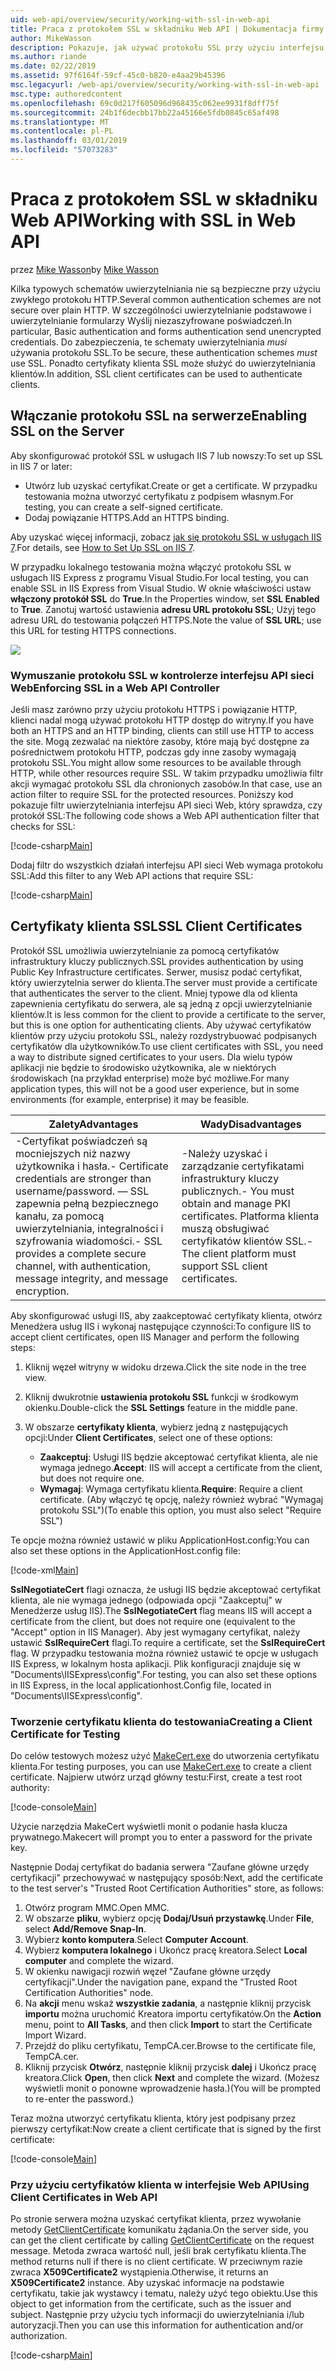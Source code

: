 ```yaml
---
uid: web-api/overview/security/working-with-ssl-in-web-api
title: Praca z protokołem SSL w składniku Web API | Dokumentacja firmy Microsoft
author: MikeWasson
description: Pokazuje, jak używać protokołu SSL przy użyciu interfejsu API sieci Web platformy ASP.NET, w tym o korzystaniu z certyfikatów klientów SSL.
ms.author: riande
ms.date: 02/22/2019
ms.assetid: 97f6164f-59cf-45c0-b820-e4aa29b45396
msc.legacyurl: /web-api/overview/security/working-with-ssl-in-web-api
msc.type: authoredcontent
ms.openlocfilehash: 69c0d217f605096d968435c062ee9931f8dff75f
ms.sourcegitcommit: 24b1f6decbb17bb22a45166e5fdb0845c65af498
ms.translationtype: MT
ms.contentlocale: pl-PL
ms.lasthandoff: 03/01/2019
ms.locfileid: "57073283"
---
```

<a name="working-with-ssl-in-web-api"></a><span data-ttu-id="107ca-103">Praca z protokołem SSL w składniku Web API</span><span class="sxs-lookup"><span data-stu-id="107ca-103">Working with SSL in Web API</span></span>
====================
<span data-ttu-id="107ca-104">przez [Mike Wasson](https://github.com/MikeWasson)</span><span class="sxs-lookup"><span data-stu-id="107ca-104">by [Mike Wasson](https://github.com/MikeWasson)</span></span>

<span data-ttu-id="107ca-105">Kilka typowych schematów uwierzytelniania nie są bezpieczne przy użyciu zwykłego protokołu HTTP.</span><span class="sxs-lookup"><span data-stu-id="107ca-105">Several common authentication schemes are not secure over plain HTTP.</span></span> <span data-ttu-id="107ca-106">W szczególności uwierzytelnianie podstawowe i uwierzytelnianie formularzy Wyślij niezaszyfrowane poświadczeń.</span><span class="sxs-lookup"><span data-stu-id="107ca-106">In particular, Basic authentication and forms authentication send unencrypted credentials.</span></span> <span data-ttu-id="107ca-107">Do zabezpieczenia, te schematy uwierzytelniania *musi* używania protokołu SSL.</span><span class="sxs-lookup"><span data-stu-id="107ca-107">To be secure, these authentication schemes *must* use SSL.</span></span> <span data-ttu-id="107ca-108">Ponadto certyfikaty klienta SSL może służyć do uwierzytelniania klientów.</span><span class="sxs-lookup"><span data-stu-id="107ca-108">In addition, SSL client certificates can be used to authenticate clients.</span></span>

## <a name="enabling-ssl-on-the-server"></a><span data-ttu-id="107ca-109">Włączanie protokołu SSL na serwerze</span><span class="sxs-lookup"><span data-stu-id="107ca-109">Enabling SSL on the Server</span></span>

<span data-ttu-id="107ca-110">Aby skonfigurować protokół SSL w usługach IIS 7 lub nowszy:</span><span class="sxs-lookup"><span data-stu-id="107ca-110">To set up SSL in IIS 7 or later:</span></span>

- <span data-ttu-id="107ca-111">Utwórz lub uzyskać certyfikat.</span><span class="sxs-lookup"><span data-stu-id="107ca-111">Create or get a certificate.</span></span> <span data-ttu-id="107ca-112">W przypadku testowania można utworzyć certyfikatu z podpisem własnym.</span><span class="sxs-lookup"><span data-stu-id="107ca-112">For testing, you can create a self-signed certificate.</span></span>
- <span data-ttu-id="107ca-113">Dodaj powiązanie HTTPS.</span><span class="sxs-lookup"><span data-stu-id="107ca-113">Add an HTTPS binding.</span></span>

<span data-ttu-id="107ca-114">Aby uzyskać więcej informacji, zobacz [jak się protokołu SSL w usługach IIS 7](https://www.iis.net/learn/manage/configuring-security/how-to-set-up-ssl-on-iis).</span><span class="sxs-lookup"><span data-stu-id="107ca-114">For details, see [How to Set Up SSL on IIS 7](https://www.iis.net/learn/manage/configuring-security/how-to-set-up-ssl-on-iis).</span></span>

<span data-ttu-id="107ca-115">W przypadku lokalnego testowania można włączyć protokołu SSL w usługach IIS Express z programu Visual Studio.</span><span class="sxs-lookup"><span data-stu-id="107ca-115">For local testing, you can enable SSL in IIS Express from Visual Studio.</span></span> <span data-ttu-id="107ca-116">W oknie właściwości ustaw **włączony protokół SSL** do **True**.</span><span class="sxs-lookup"><span data-stu-id="107ca-116">In the Properties window, set **SSL Enabled** to **True**.</span></span> <span data-ttu-id="107ca-117">Zanotuj wartość ustawienia **adresu URL protokołu SSL**; Użyj tego adresu URL do testowania połączeń HTTPS.</span><span class="sxs-lookup"><span data-stu-id="107ca-117">Note the value of **SSL URL**; use this URL for testing HTTPS connections.</span></span>

![](working-with-ssl-in-web-api/_static/image1.png)

### <a name="enforcing-ssl-in-a-web-api-controller"></a><span data-ttu-id="107ca-118">Wymuszanie protokołu SSL w kontrolerze interfejsu API sieci Web</span><span class="sxs-lookup"><span data-stu-id="107ca-118">Enforcing SSL in a Web API Controller</span></span>

<span data-ttu-id="107ca-119">Jeśli masz zarówno przy użyciu protokołu HTTPS i powiązanie HTTP, klienci nadal mogą używać protokołu HTTP dostęp do witryny.</span><span class="sxs-lookup"><span data-stu-id="107ca-119">If you have both an HTTPS and an HTTP binding, clients can still use HTTP to access the site.</span></span> <span data-ttu-id="107ca-120">Mogą zezwalać na niektóre zasoby, które mają być dostępne za pośrednictwem protokołu HTTP, podczas gdy inne zasoby wymagają protokołu SSL.</span><span class="sxs-lookup"><span data-stu-id="107ca-120">You might allow some resources to be available through HTTP, while other resources require SSL.</span></span> <span data-ttu-id="107ca-121">W takim przypadku umożliwia filtr akcji wymagać protokołu SSL dla chronionych zasobów.</span><span class="sxs-lookup"><span data-stu-id="107ca-121">In that case, use an action filter to require SSL for the protected resources.</span></span> <span data-ttu-id="107ca-122">Poniższy kod pokazuje filtr uwierzytelniania interfejsu API sieci Web, który sprawdza, czy protokół SSL:</span><span class="sxs-lookup"><span data-stu-id="107ca-122">The following code shows a Web API authentication filter that checks for SSL:</span></span>

[!code-csharp[Main](working-with-ssl-in-web-api/samples/sample1.cs)]

<span data-ttu-id="107ca-123">Dodaj filtr do wszystkich działań interfejsu API sieci Web wymaga protokołu SSL:</span><span class="sxs-lookup"><span data-stu-id="107ca-123">Add this filter to any Web API actions that require SSL:</span></span>

[!code-csharp[Main](working-with-ssl-in-web-api/samples/sample2.cs)]

## <a name="ssl-client-certificates"></a><span data-ttu-id="107ca-124">Certyfikaty klienta SSL</span><span class="sxs-lookup"><span data-stu-id="107ca-124">SSL Client Certificates</span></span>

<span data-ttu-id="107ca-125">Protokół SSL umożliwia uwierzytelnianie za pomocą certyfikatów infrastruktury kluczy publicznych.</span><span class="sxs-lookup"><span data-stu-id="107ca-125">SSL provides authentication by using Public Key Infrastructure certificates.</span></span> <span data-ttu-id="107ca-126">Serwer, musisz podać certyfikat, który uwierzytelnia serwer do klienta.</span><span class="sxs-lookup"><span data-stu-id="107ca-126">The server must provide a certificate that authenticates the server to the client.</span></span> <span data-ttu-id="107ca-127">Mniej typowe dla od klienta zapewnienia certyfikatu do serwera, ale są jedną z opcji uwierzytelnianie klientów.</span><span class="sxs-lookup"><span data-stu-id="107ca-127">It is less common for the client to provide a certificate to the server, but this is one option for authenticating clients.</span></span> <span data-ttu-id="107ca-128">Aby używać certyfikatów klientów przy użyciu protokołu SSL, należy rozdystrybuować podpisanych certyfikatów dla użytkowników.</span><span class="sxs-lookup"><span data-stu-id="107ca-128">To use client certificates with SSL, you need a way to distribute signed certificates to your users.</span></span> <span data-ttu-id="107ca-129">Dla wielu typów aplikacji nie będzie to środowisko użytkownika, ale w niektórych środowiskach (na przykład enterprise) może być możliwe.</span><span class="sxs-lookup"><span data-stu-id="107ca-129">For many application types, this will not be a good user experience, but in some environments (for example, enterprise) it may be feasible.</span></span>

| <span data-ttu-id="107ca-130">Zalety</span><span class="sxs-lookup"><span data-stu-id="107ca-130">Advantages</span></span> | <span data-ttu-id="107ca-131">Wady</span><span class="sxs-lookup"><span data-stu-id="107ca-131">Disadvantages</span></span> |
| --- | --- |
| <span data-ttu-id="107ca-132">-Certyfikat poświadczeń są mocniejszych niż nazwy użytkownika i hasła.</span><span class="sxs-lookup"><span data-stu-id="107ca-132">- Certificate credentials are stronger than username/password.</span></span> <span data-ttu-id="107ca-133">— SSL zapewnia pełną bezpiecznego kanału, za pomocą uwierzytelniania, integralności i szyfrowania wiadomości.</span><span class="sxs-lookup"><span data-stu-id="107ca-133">- SSL provides a complete secure channel, with authentication, message integrity, and message encryption.</span></span> | <span data-ttu-id="107ca-134">-Należy uzyskać i zarządzanie certyfikatami infrastruktury kluczy publicznych.</span><span class="sxs-lookup"><span data-stu-id="107ca-134">- You must obtain and manage PKI certificates.</span></span> <span data-ttu-id="107ca-135">Platforma klienta muszą obsługiwać certyfikatów klientów SSL.</span><span class="sxs-lookup"><span data-stu-id="107ca-135">- The client platform must support SSL client certificates.</span></span> |

<span data-ttu-id="107ca-136">Aby skonfigurować usługi IIS, aby zaakceptować certyfikaty klienta, otwórz Menedżera usług IIS i wykonaj następujące czynności:</span><span class="sxs-lookup"><span data-stu-id="107ca-136">To configure IIS to accept client certificates, open IIS Manager and perform the following steps:</span></span>

1. <span data-ttu-id="107ca-137">Kliknij węzeł witryny w widoku drzewa.</span><span class="sxs-lookup"><span data-stu-id="107ca-137">Click the site node in the tree view.</span></span>
2. <span data-ttu-id="107ca-138">Kliknij dwukrotnie **ustawienia protokołu SSL** funkcji w środkowym okienku.</span><span class="sxs-lookup"><span data-stu-id="107ca-138">Double-click the **SSL Settings** feature in the middle pane.</span></span>
3. <span data-ttu-id="107ca-139">W obszarze **certyfikaty klienta**, wybierz jedną z następujących opcji:</span><span class="sxs-lookup"><span data-stu-id="107ca-139">Under **Client Certificates**, select one of these options:</span></span> 

    - <span data-ttu-id="107ca-140">**Zaakceptuj**: Usługi IIS będzie akceptować certyfikat klienta, ale nie wymaga jednego.</span><span class="sxs-lookup"><span data-stu-id="107ca-140">**Accept**: IIS will accept a certificate from the client, but does not require one.</span></span>
    - <span data-ttu-id="107ca-141">**Wymagaj**: Wymaga certyfikatu klienta.</span><span class="sxs-lookup"><span data-stu-id="107ca-141">**Require**: Require a client certificate.</span></span> <span data-ttu-id="107ca-142">(Aby włączyć tę opcję, należy również wybrać "Wymagaj protokołu SSL")</span><span class="sxs-lookup"><span data-stu-id="107ca-142">(To enable this option, you must also select "Require SSL")</span></span>

<span data-ttu-id="107ca-143">Te opcje można również ustawić w pliku ApplicationHost.config:</span><span class="sxs-lookup"><span data-stu-id="107ca-143">You can also set these options in the ApplicationHost.config file:</span></span>

[!code-xml[Main](working-with-ssl-in-web-api/samples/sample3.xml)]

<span data-ttu-id="107ca-144">**SslNegotiateCert** flagi oznacza, że usługi IIS będzie akceptować certyfikat klienta, ale nie wymaga jednego (odpowiada opcji "Zaakceptuj" w Menedżerze usług IIS).</span><span class="sxs-lookup"><span data-stu-id="107ca-144">The **SslNegotiateCert** flag means IIS will accept a certificate from the client, but does not require one (equivalent to the "Accept" option in IIS Manager).</span></span> <span data-ttu-id="107ca-145">Aby jest wymagany certyfikat, należy ustawić **SslRequireCert** flagi.</span><span class="sxs-lookup"><span data-stu-id="107ca-145">To require a certificate, set the **SslRequireCert** flag.</span></span> <span data-ttu-id="107ca-146">W przypadku testowania można również ustawić te opcje w usługach IIS Express, w lokalnym hosta aplikacji. Plik konfiguracji znajduje się w "Documents\IISExpress\config".</span><span class="sxs-lookup"><span data-stu-id="107ca-146">For testing, you can also set these options in IIS Express, in the local applicationhost.Config file, located in "Documents\IISExpress\config".</span></span>

### <a name="creating-a-client-certificate-for-testing"></a><span data-ttu-id="107ca-147">Tworzenie certyfikatu klienta do testowania</span><span class="sxs-lookup"><span data-stu-id="107ca-147">Creating a Client Certificate for Testing</span></span>

<span data-ttu-id="107ca-148">Do celów testowych możesz użyć [MakeCert.exe](/windows/desktop/SecCrypto/makecert) do utworzenia certyfikatu klienta.</span><span class="sxs-lookup"><span data-stu-id="107ca-148">For testing purposes, you can use [MakeCert.exe](/windows/desktop/SecCrypto/makecert) to create a client certificate.</span></span> <span data-ttu-id="107ca-149">Najpierw utwórz urząd główny testu:</span><span class="sxs-lookup"><span data-stu-id="107ca-149">First, create a test root authority:</span></span>

[!code-console[Main](working-with-ssl-in-web-api/samples/sample4.cmd)]

<span data-ttu-id="107ca-150">Użycie narzędzia MakeCert wyświetli monit o podanie hasła klucza prywatnego.</span><span class="sxs-lookup"><span data-stu-id="107ca-150">Makecert will prompt you to enter a password for the private key.</span></span>

<span data-ttu-id="107ca-151">Następnie Dodaj certyfikat do badania serwera "Zaufane główne urzędy certyfikacji" przechowywać w następujący sposób:</span><span class="sxs-lookup"><span data-stu-id="107ca-151">Next, add the certificate to the test server's "Trusted Root Certification Authorities" store, as follows:</span></span>

1. <span data-ttu-id="107ca-152">Otwórz program MMC.</span><span class="sxs-lookup"><span data-stu-id="107ca-152">Open MMC.</span></span>
2. <span data-ttu-id="107ca-153">W obszarze **pliku**, wybierz opcję **Dodaj/Usuń przystawkę**.</span><span class="sxs-lookup"><span data-stu-id="107ca-153">Under **File**, select **Add/Remove Snap-In**.</span></span>
3. <span data-ttu-id="107ca-154">Wybierz **konto komputera**.</span><span class="sxs-lookup"><span data-stu-id="107ca-154">Select **Computer Account**.</span></span>
4. <span data-ttu-id="107ca-155">Wybierz **komputera lokalnego** i Ukończ pracę kreatora.</span><span class="sxs-lookup"><span data-stu-id="107ca-155">Select **Local computer** and complete the wizard.</span></span>
5. <span data-ttu-id="107ca-156">W okienku nawigacji rozwiń węzeł "Zaufane główne urzędy certyfikacji".</span><span class="sxs-lookup"><span data-stu-id="107ca-156">Under the navigation pane, expand the "Trusted Root Certification Authorities" node.</span></span>
6. <span data-ttu-id="107ca-157">Na **akcji** menu wskaż **wszystkie zadania**, a następnie kliknij przycisk **importu** można uruchomić Kreatora importu certyfikatów.</span><span class="sxs-lookup"><span data-stu-id="107ca-157">On the **Action** menu, point to **All Tasks**, and then click **Import** to start the Certificate Import Wizard.</span></span>
7. <span data-ttu-id="107ca-158">Przejdź do pliku certyfikatu, TempCA.cer.</span><span class="sxs-lookup"><span data-stu-id="107ca-158">Browse to the certificate file, TempCA.cer.</span></span>
8. <span data-ttu-id="107ca-159">Kliknij przycisk **Otwórz**, następnie kliknij przycisk **dalej** i Ukończ pracę kreatora.</span><span class="sxs-lookup"><span data-stu-id="107ca-159">Click **Open**, then click **Next** and complete the wizard.</span></span> <span data-ttu-id="107ca-160">(Możesz wyświetli monit o ponowne wprowadzenie hasła.)</span><span class="sxs-lookup"><span data-stu-id="107ca-160">(You will be prompted to re-enter the password.)</span></span>

<span data-ttu-id="107ca-161">Teraz można utworzyć certyfikatu klienta, który jest podpisany przez pierwszy certyfikat:</span><span class="sxs-lookup"><span data-stu-id="107ca-161">Now create a client certificate that is signed by the first certificate:</span></span>

[!code-console[Main](working-with-ssl-in-web-api/samples/sample5.cmd)]

### <a name="using-client-certificates-in-web-api"></a><span data-ttu-id="107ca-162">Przy użyciu certyfikatów klienta w interfejsie Web API</span><span class="sxs-lookup"><span data-stu-id="107ca-162">Using Client Certificates in Web API</span></span>

<span data-ttu-id="107ca-163">Po stronie serwera można uzyskać certyfikat klienta, przez wywołanie metody [GetClientCertificate](https://msdn.microsoft.com/library/system.net.http.httprequestmessageextensions.getclientcertificate.aspx) komunikatu żądania.</span><span class="sxs-lookup"><span data-stu-id="107ca-163">On the server side, you can get the client certificate by calling [GetClientCertificate](https://msdn.microsoft.com/library/system.net.http.httprequestmessageextensions.getclientcertificate.aspx) on the request message.</span></span> <span data-ttu-id="107ca-164">Metoda zwraca wartość null, jeśli brak certyfikatu klienta.</span><span class="sxs-lookup"><span data-stu-id="107ca-164">The method returns null if there is no client certificate.</span></span> <span data-ttu-id="107ca-165">W przeciwnym razie zwraca **X509Certificate2** wystąpienia.</span><span class="sxs-lookup"><span data-stu-id="107ca-165">Otherwise, it returns an **X509Certificate2** instance.</span></span> <span data-ttu-id="107ca-166">Aby uzyskać informacje na podstawie certyfikatu, takie jak wystawcy i tematu, należy użyć tego obiektu.</span><span class="sxs-lookup"><span data-stu-id="107ca-166">Use this object to get information from the certificate, such as the issuer and subject.</span></span> <span data-ttu-id="107ca-167">Następnie przy użyciu tych informacji do uwierzytelniania i/lub autoryzacji.</span><span class="sxs-lookup"><span data-stu-id="107ca-167">Then you can use this information for authentication and/or authorization.</span></span>

[!code-csharp[Main](working-with-ssl-in-web-api/samples/sample6.cs)]
